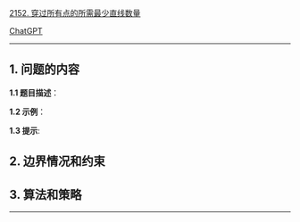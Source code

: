 [2152. 穿过所有点的所需最少直线数量](https://leetcode.cn/problems/minimum-number-of-lines-to-cover-points)

[ChatGPT](chat.openai.com)

---

## 1. 问题的内容
**1.1 题目描述**：

**1.2 示例**：

**1.3 提示**:

## 2. 边界情况和约束


## 3. 算法和策略

---

